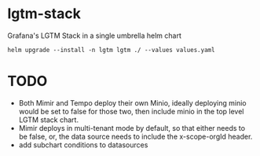 # lgtm-stack

Grafana's LGTM Stack in a single umbrella helm chart

```
helm upgrade --install -n lgtm lgtm ./ --values values.yaml
```

# TODO

- Both Mimir and Tempo deploy their own Minio, ideally deploying minio would be set to false for those two, then include minio in the top level LGTM stack chart.
- Mimir deploys in multi-tenant mode by default, so that either needs to be false, or, the data source needs to include the x-scope-orgId header.
- add subchart conditions to datasources
